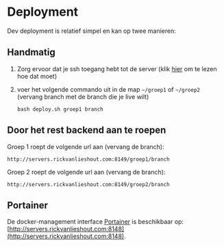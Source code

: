 # Deployment

Dev deployment is relatief simpel en kan op twee manieren:


## Handmatig

1. Zorg ervoor dat je ssh toegang hebt tot de server (klik [hier]() om te lezen hoe dat moet)

2. voer het volgende commando uit in de map `~/groep1` of `~/groep2` (vervang branch met de branch die je live wilt)
    ```
    bash deploy.sh groep1 branch
    ```

## Door het rest backend aan te roepen

Groep 1 roept de volgende url aan (vervang de branch):
```
http://servers.rickvanlieshout.com:8149/groep1/branch
```

Groep 2 roept de volgende url aan (vervang de branch):
```
http://servers.rickvanlieshout.com:8149/groep2/branch
```

## Portainer

De docker-management interface [Portainer](https://github.com/portainer/portainer) is beschikbaar op:
[http://servers.rickvanlieshout.com:8148](http://servers.rickvanlieshout.com:8148).
